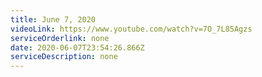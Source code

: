 ```yaml
---
title: June 7, 2020
videoLink: https://www.youtube.com/watch?v=7O_7L85Agzs
serviceOrderlink: none
date: 2020-06-07T23:54:26.866Z
serviceDescription: none
---
```

